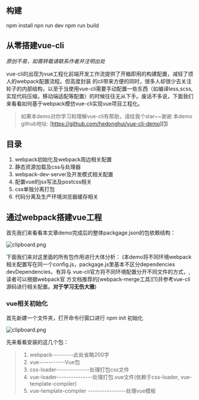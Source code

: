 ## 构建

npm install
npn run dev
npm run build

## 从零搭建vue-cli

*原创不易，如需转载请联系作者并注明出处*


vue-cli的出现为vue工程化前端开发工作流提供了开箱即用的构建配置，减轻了烦人的webpack配置流程。但高度封装
的cli带来方便的同时，很多人却很少去关注轮子的内部结构，以至于当使用vue-cli需要手动配置一些东西（如编译less,scss,实现代码压缩，移动端适配等配置）的时候往往无从下手。废话不多说，下面我们来看看如何基于webpack模仿vue-cli实现vue项目工程化。

> 如果本demo对你学习和理解vue-cli有帮助，请给我个star~~谢谢
> 本demo github地址: [https://github.com/hedonghui/vue-cli-demo][1]

## 目录
1. webpack初始化及webpack周边相关配置
2. 静态资源加载及css与处理器
3. webpack-dev-server及开发模式相关配置
4. 配置vue的jsx写法及postcss相关
5. css单独分离打包
6. 代码分离及生产环境浏览器缓存相关

## 通过webpack搭建vue工程

首先我们来看看本文章demo完成后的整体packgage.json的包依赖结构：

![clipboard.png](/img/bV27UJ)

下面我们来对这里面的所有包作用进行大体分析：
(本demo将不同环境webpack相关配置写在同一个config.js，packgage.js里基本不区分dependencies devDependencies，有异与 vue-cli官方将不同环境配置分开不同文件的方式，,读者可以根据webpack官
方文档推荐的[webpack-merge工具][1]并参考vue-cli源码进行相关配置。**对于学习无伤大雅**)

### vue相关初始化
首先新建一个文件夹，打开命令行窗口进行 npm init 初始化

![clipboard.png](/img/bV271E)

先来看看安装的这几个包：

>1. webpack---------此处省略200字
>2. vue-----------Vue包
>3. css-loader--------------处理打包css文件
>4. vue-loader---------------处理打包.vue文件(依赖于css-loader, vue-template-compiler)
>5. vue-template-compiler ----------------处理vue模板<template>

### webpack.config.js相关配置

![clipboard.png](/img/bV276S)



目前我们装了vue相关的几个包，并在webpack.config.js里面配置了打包入口和出口相关的内容，接着我们去配置以下package.json下script脚本以启动我们的webpack打包

![clipboard.png](/img/bV2779)

细心的朋友应该已经发现了我们配置了build和dev两个选项来区分生产环境和开发环境。其实在vue-cli或者其他的webpack相关搭建的工程中，单纯的将html,css,js代码打包到一起远远不能满足我们的需求，因此，webpack为我们提供了丰富的插件和相关配置来实现**代码分割**、**类库代码与业务代码分开打包**、**模块热替换**、**babel转码**、**webpack-dev-server**、**css预处理**等相关功能。


下面我们逐一来看这这个东西的配置与实现
-------------------

## cross-env##
由于我们的webpack.config都写在同一个配置文件里面，在实现生产环境和开发环境中针对不同操作系统开发平台的不同，我们引入cross-env来实现同意管理，通过在webpack.config.js中判断是否为开发模式进行不同的配置


![clipboard.png](/img/bV28ch)

![clipboard.png](/img/bV28bp)

## webpack-dev-server 与热更新 (一个微服务)


![clipboard.png](/img/bV28cZ)

## babel以及postcss相关配置

babel是一个能将jsx以及es6等转码成javascript代码的转码工具，vue2后支持jsx写法，我们在webpack中也引入babel babel-loader等相关，使其能将vue中的jsx转码。babel相关配置在babelrc文件中，如下

![clipboard.png](/img/bV28gd)

在这个demo的babel配置中，我们只配置了两个基本项，可以对比下vue-cli中更多的相关配置

```
{
//这里是指明了转码规则env项是借助插件babel-preset-env，下面这个配置说的是babel对es6,es7,es8进行转
//码，并且设置amd,commonjs这样的模块化文件，不进行转码
  "presets": [
    ["env", {
      "modules": false,
      "targets": {
        "browsers": ["> 1%", "last 2 versions", "not ie <= 8"]
      }
    }],
    "stage-2"
  ],
// 下面这个选项是引用插件来处理代码的转换，transform-runtime用来处理全局函数和优化babel编译
//transform-vue-jsx 顾名思义是 transform vue-jsx  to javascript
//至于下面test 是提前设置的环境变量，如果没有设置BABEL_ENV则使用NODE_ENV，如果都没有设置默认
//就是development,  instanbul是一个用来测试转码后代码的工具
  "plugins": ["transform-vue-jsx", "transform-runtime"],
  "env": {
    "test": {
      "presets": ["env", "stage-2"],
      "plugins": ["transform-vue-jsx", "transform-es2015-modules-commonjs", "dynamic-import-node"]
    }
  }
}
```

*看晕了没？单单一个babelrc配置文件就有那么多配置*

**不虚！**本demo只是配置了基本重要项能实现大部分功能(其实关键在于让你大体理解vue-cli这个轮子是怎么构建起来的)

> 我们继续往下看
## postcss.config.js

 * postcss.config.js主要用来配置css相关的内容
 * 在vue-cli里面默认有三个插件postcss-import postcss-url autoprefixer（我这里只弄了一个）
 * 在这个文件里我们还可以配置移动端适配相关的东西，通过引入一些插件可以自动化为我们处理屏幕适配
 * 问题，具体内容我就不在这里展开
 * 相关文章可以看看这篇：https://www.w3cplus.com/mobile/vw-layout-in-vue.html

![clipboard.png](/img/bV28mT)
## 代码分离以及做浏览器缓存
   webpack是一个一切以js为中心的打包工具，但是在生产模式中将所有东西都打包到bundlejs里面不利于做浏览器
缓存,类库文件都是大牛们造给广大码农的轮子，其稳定性高、可靠，所以在生产环境中可以进行浏览器缓存，不必跟随着业务代码经常更新，减少网络请求资料的消耗，webpack官方为我们提供一个叫extract-text-webpack-plugin插件来分离css样式，同时vue-cli里面还对类库代码（如vue.js），webpack相关代码与我们的业务代码进行分离，这里起作用的是这两个东东：**new webpack.optimize.CommonsChunkPlugin()** &nbsp; &nbsp; 
**new webpack.optimize.CommonsChunkPlugin()**

我们来看一看本demo中production相关的配置:

![clipboard.png](/img/bV28sP)

![clipboard.png](/img/bV28ti)

> ## 最后来总结一下

其实vue-cli总体上来说是为我们配置了
* 开发环境下的 webpack-dev-server及热更新babel、懒加载、样式打包等
* 生产环境下的分离打包，单独打包，根据chunkhash处理浏览器缓存,代码压缩等
* 当然在vue-cli中还有关于eslint相关的代码规范配置在本文中没有讲到(其实是不太会)

最后本demo还有关于懒加载以及代码压缩部分需要去完善，其实简单的代码压缩也就几行代码
下面附上webpack官方文档的小示例：



![clipboard.png](/img/bV28yc)


至于...懒加载..我再琢磨琢磨（逃


本demo源码在这里[  [1]: https://github.com/hedonghui/vue-cli-demo][1]
